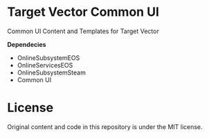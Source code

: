 # Target Vector Common UI


Common UI Content and Templates for Target Vector


**Dependecies**

- OnlineSubsystemEOS
- OnlineServicesEOS
- OnlineSubsystemSteam
- Common UI

# License

Original content and code in this repository is under the MIT license.